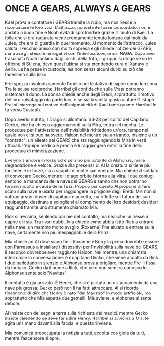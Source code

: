 # ONCE A GEARS, ALWAYS A GEARS

Kael prova a contattare i GEARS tramite la radio, ma non riesce a riconoscere le loro voci. L'attracco, nonostante fosse concordato, non è andato a buon fine e Noah evita di sprofondare grazie all'aiuto di Kael.
La folla che si era radunata viene prontamente tenuta lontana dal molo da Jules, che era di guardia in quel momento.
Al momento dell'attracco, Jules saluta il vecchio amico con molta sopresa e gli chiede notizie dei GEARS, ma trova gli stessi interrogativi con l'interlocutore, ormai NAGA.
Dopo aver trascinato Noah lontano dagli occhi della folla, il gruppo si dirige verso le officine di Stjiena, dove quest'ultima si sta prendendo cura di Xanasy e Aeria.
Le ha prese in custodia, ma non senza alcuni dubbi su ciò che facessero sulla Isiko.

Frei spezza involontariamente l'anello nel tentativo di capire come funziona. Tra le scuse reciproche, Harribel gli confida che sulla Vrata potranno sistemare il dono. La donna chiede anche degli Eredi, soprattutto il motivo del loro salvataggio da parte loro, e se sia la scelta giusta aiutare Gustaph.
Frei si interroga sul motivo dell'enigmaticità di Kael tanto quanto Harribel lo fa verso Gustaph.

Dopo averlo nutrito, il Drago si allontana.
S4-23 per conto del Capitano Gecko, che ha chiesto aggiornamenti sulla Mira, entra nel mecha.
Le procedure per l'attivazione dell'invisibilità richiedono un'ora, tempo nel quale non ci si può muovere.
Halcon nel mentre sta arrivando, insieme a un "contatto": un alleato dei GEARS che sta raggiungendo la Mira in vesti ufficiali. L'equipe medica è pronta e li raggiungerà entro la fine della procedura di mimetizzazione.

Evelynn è ancora in forze ed è persino più potente di Alphonse, ma la degradazione è veloce. Grazie alla presenza di Al la creatura si tiene più facilmente in forze, ma a scapito di molte sue energie. Mia chiede al soldato di convocare Gecko, mentre il drago orbita intorno alla Mira.
I due coniugi sentono la mancanza della nave dei GEARS e sanno che non potranno tornarci subito a causa della Tesz.
Proprio per questo Al propone di fare scalo sulla nave e usarla per raggiungere la prigione degli Eredi: Mia non si sottrae ai suoi doveri di capitano e accetta, ma riflette sul futuro del suo equipaggio, destinato a sciogliersi al compimento dei loro desideri; desideri raggiunti tramite uno strumento chiamato Mia.

Rick si avvicina, sentendo parlare del contatto, ma neanche lui riesce a capire chi sia. Tra i vari dubbi, Mia chiede come abbia fatto Rick a entrare nella nave: un membro molto sveglio (Roxanne) l'ha aiutato a entrare sulla nave, certamente non più inespugnabile della Prinz.

Mia chiede ad Al dove siano finiti Roxanne e Borg: la prima dovrebbe essere con Parnassus a installare i dispositivi per l'invisibilità sulla nave dei GEARS; il secondo dovrebbe aver raggiunto Halcon.
Nel mentre, una chiamata interrompe la conversazione: è il capitano Gecko, che viene accolto da Rick.
I due parlottano in silenzio e Alphonse prova a origliare, mentre Frei li fissa da lontano. Gecko dà il nome a Rick, che però non sembra conoscerlo. Alphonse sente solo "Navitas".

Il contatto è già arrivato. È Henry, che si è portato un distaccamento da una nave più grossa; Gecko però non li ha fatti attraccare. Al si ricorda finalmente di dire che Henry è nato "dal Maestro" in modo artificiale, ma soprattutto che Mia aspetta due gemelli. Mia sviene, e Alphonse si sente debole. 

Al insiste con dei segni a terra sulla richiesta dei medici, mentre Gecko insiste chiedendo se deve far salire Henry. Harribel si avvicina a Mia, le agita una mano davanti alla faccia, e questa rinviene.

Mia comunica preoccupata la notizia a tutti, accolta con gioia da tutti, mentre l'ascensore si apre.
